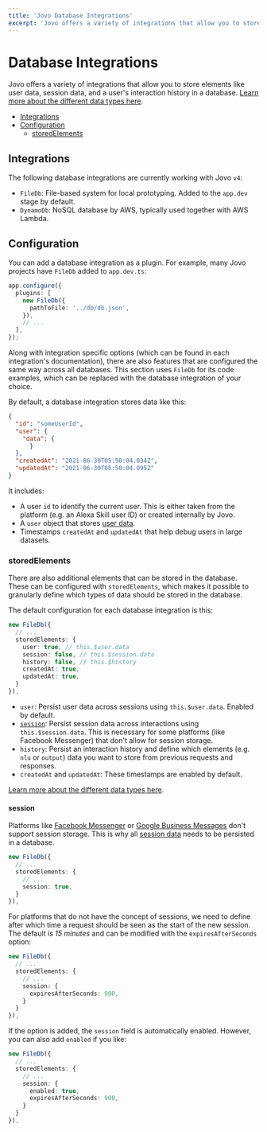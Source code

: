 ```yaml
---
title: 'Jovo Database Integrations'
excerpt: 'Jovo offers a variety of integrations that allow you to store elements like user data, session data, and a user's interaction history in a database.'
---
```

# Database Integrations

Jovo offers a variety of integrations that allow you to store elements like user data, session data, and a user's interaction history in a database. [Learn more about the different data types here](./data.md).

- [Integrations](#integrations)
- [Configuration](#configuration)
  - [storedElements](#storedelements)

## Integrations

The following database integrations are currently working with Jovo `v4`:

* `FileDb`: File-based system for local prototyping. Added to the `app.dev` stage by default.
* `DynamoDb`: NoSQL database by AWS, typically used together with AWS Lambda.

## Configuration

You can add a database integration as a plugin. For example, many Jovo projects have `FileDb` added to `app.dev.ts`:

```typescript
app.configure({
  plugins: [
    new FileDb({
      pathToFile: '../db/db.json',
    }),
    // ...
  ],
});
```

Along with integration specific options (which can be found in each integration's documentation), there are also features that are configured the same way across all databases. This section uses `FileDb` for its code examples, which can be replaced with the database integration of your choice.

By default, a database integration stores data like this:

```json
{
  "id": "someUserId",
  "user": {
    "data": {
      }
  },
  "createdAt": "2021-06-30T05:50:04.034Z",
  "updatedAt": "2021-06-30T05:50:04.095Z"
}
```

It includes:
* A user `id` to identify the current user. This is either taken from the platform (e.g. an Alexa Skill user ID) or created internally by Jovo.
* A `user` object that stores [user data](./data.md#user-data).
* Timestamps `createdAt` and `updatedAt` that help debug users in large datasets.

### storedElements

There are also additional elements that can be stored in the database. These can be configured with `storedElements`, which makes it possible to granularly define which types of data should be stored in the database.

The default configuration for each database integration is this:

```typescript
new FileDb({
  // ...
  storedElements: {
    user: true, // this.$user.data
    session: false, // this.$session.data
    history: false, // this.$history
    createdAt: true,
    updatedAt: true,
  }
}),
```

* `user`: Persist user data across sessions using `this.$user.data`. Enabled by default.
* [`session`](#session): Persist session data across interactions using `this.$session.data`. This is necessary for some platforms (like Facebook Messenger) that don't allow for session storage.
* `history`: Persist an interaction history and define which elements (e.g. `nlu` or `output`) data you want to store from previous requests and responses.
* `createdAt` and `updatedAt`: These timestamps are enabled by default.

[Learn more about the different data types here](./data.md).


#### session

Platforms like [Facebook Messenger](https://v4.jovo.tech/marketplace/platform-facebookmessenger) or [Google Business Messages](https://v4.jovo.tech/marketplace/platform-googlebusiness) don't support session storage. This is why all [session data](./data.md#session-data) needs to be persisted in a database.

```typescript
new FileDb({
  // ...
  storedElements: {
    // ...
    session: true,
  }
}),
```

For platforms that do not have the concept of sessions, we need to define after which time a request should be seen as the start of the new session. The default is *15 minutes* and can be modified with the `expiresAfterSeconds` option:

```typescript
new FileDb({
  // ...
  storedElements: {
    // ...
    session: {
      expiresAfterSeconds: 900,
    }
  }
}),
```

If the option is added, the `session` field is automatically enabled. However, you can also add `enabled` if you like:

```typescript
new FileDb({
  // ...
  storedElements: {
    // ...
    session: {
      enabled: true,
      expiresAfterSeconds: 900,
    }
  }
}),
```
